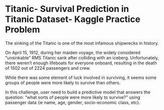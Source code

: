 # Titanic- Survival Prediction in Titanic Dataset- Kaggle Practice Problem

The sinking of the Titanic is one of the most infamous shipwrecks in history.

On April 15, 1912, during her maiden voyage, the widely considered “unsinkable” RMS Titanic sank after colliding with an iceberg. Unfortunately, there weren’t enough lifeboats for everyone onboard, resulting in the death of 1502 out of 2224 passengers and crew.

While there was some element of luck involved in surviving, it seems some groups of people were more likely to survive than others.

In this challenge, user need to build a predictive model that answers the question: “what sorts of people were more likely to survive?” using passenger data (ie name, age, gender, socio-economic class, etc).
